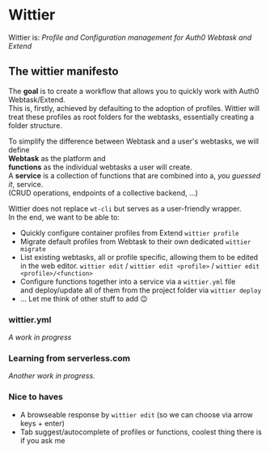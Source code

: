 # Wittier
Wittier is: *Profile and Configuration management for Auth0 Webtask and Extend*

## The wittier manifesto
The **goal** is to create a workflow that allows you to quickly work with Auth0 Webtask/Extend.  
This is, firstly, achieved by defaulting to the adoption of profiles.
Wittier will treat these profiles as root folders for the webtasks, essentially creating a folder structure.

To simplify the difference between Webtask and a user's webtasks, we will define  
**Webtask** as the platform and  
**functions** as the individual webtasks a user will create.  
A **service** is a collection of functions that are combined into a, *you guessed it*, service.  
(CRUD operations, endpoints of a collective backend, ...)

Wittier does not replace `wt-cli` but serves as a user-friendly wrapper.  
In the end, we want to be able to:
* Quickly configure container profiles from Extend 
`wittier profile`
* Migrate default profiles from Webtask to their own dedicated 
`wittier migrate`
* List existing webtasks, all or profile specific, allowing them to be edited in the web editor. 
`wittier edit` / `wittier edit <profile>` / `wittier edit <profile>/<function>`
* Configure functions together into a service via a `wittier.yml` file  
and deploy/update all of them from the project folder via `wittier deploy`
* ... Let me think of other stuff to add :wink:

### wittier.yml
*A work in progress*

### Learning from serverless.com
*Another work in progress.*

### Nice to haves
* A browseable response by `wittier edit` (so we can choose via arrow keys + enter)
* Tab suggest/autocomplete of profiles or functions, coolest thing there is if you ask me